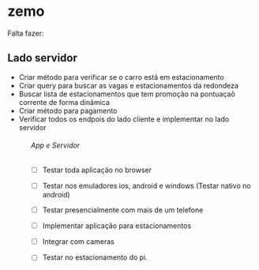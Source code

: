 # zemo

Falta fazer:<br/>

<h2>Lado servidor</h2>
<ul>
<li>Criar método para verificar se o carro está em estacionamento</li>
<li>Criar query para buscar as vagas e estacionamentos da redondeza</li>
<li>Buscar lista de estacionamentos que tem promoção na pontuaçaõ corrente de forma dinâmica</li>
<li>Criar método para pagamento</li>
<li>Verificar todos os endpois do lado cliente e implementar no lado servidor</li>
<ul>

###### App e Servidor
- [ ] Testar toda aplicação no browser
- [ ] Testar nos emuladores ios, android e windows (Testar nativo no android)
- [ ] Testar presencialmente com mais de um telefone
- [ ] Implementar aplicação para estacionamentos
- [ ] Integrar com cameras
- [ ] Testar no estacionamento do pi.


